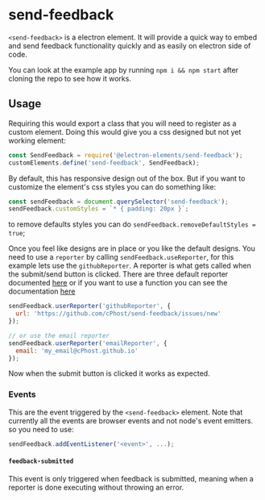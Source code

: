 # send-feedback
`<send-feedback>` is a electron element. It will provide a quick way to
embed and send feedback functionality quickly and as easily on electron side of
code.

You can look at the example app by running `npm i && npm start`
after cloning the repo to see how it works.

## Usage

Requiring this would export a class that you will need to register as a custom element.
Doing this would give you a css designed but not yet working element:
```javascript
const SendFeedback = require('@electron-elements/send-feedback');
customElements.define('send-feedback', SendFeedback);
```

By default, this has responsive design out of the box. But if you want to customize the
element's css styles you can do something like:
```javascript
const sendFeedback = document.querySelector('send-feedback');
sendFeedback.customStyles = `* { padding: 20px }`;
```

to remove defaults styles you can do `sendFeedback.removeDefaultStyles = true`;

Once you feel like designs are in place or you like the default designs.
You need to use a `reporter` by calling `sendFeedback.useReporter`, for this example lets use
the `githubReporter`. A reporter is what gets called when the submit/send button is clicked.
There are three default reporter documented [here](reporters.md) or if you want to use a function
you can see the documentation [here](reporters.md#custom-reporter)

```javascript
sendFeedback.userReporter('githubReporter', {
  url: 'https://github.com/cPhost/send-feedback/issues/new'
});

// or use the email reporter
sendFeedback.userReporter('emailReporter', {
  email: 'my_email@cPhost.github.io'
});
```

Now when the submit button is clicked it works as expected.

### Events

This are the event triggered by the `<send-feedback>` element. Note that currently all
the events are browser events and not node's event emitters. so you need to use:

```javascript
sendFeedback.addEventListener('<event>', ...);
```

#### `feedback-submitted`

This event is only triggered when feedback is submitted, meaning when a reporter
is done executing without throwing an error.



